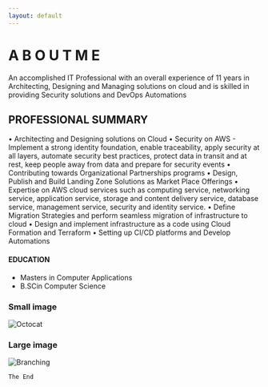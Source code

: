 ```yaml
---
layout: default
---
```

# A B O U T  M E

An accomplished IT Professional with an overall experience of 11 years in Architecting, Designing and Managing solutions on cloud and is skilled in providing Security solutions and DevOps Automations

## PROFESSIONAL SUMMARY

•	Architecting and Designing solutions on Cloud
•	Security on AWS - Implement a strong identity foundation, enable traceability, apply security at all layers, automate security best practices, protect data in transit and at rest, keep people away from data and prepare for security events
•	Contributing towards Organizational Partnerships programs
•	Design, Publish and Build Landing Zone Solutions as Market Place Offerings
•	Expertise on AWS cloud services such as computing service, networking service, application service, storage and content delivery service, database service, management service, security and identity service.
•	Define Migration Strategies and perform seamless migration of infrastructure to cloud 
•	Design and implement infrastructure as a code using Cloud Formation and Terraform
•	Setting up CI/CD platforms and Develop Automations

#### EDUCATION

*   Masters in Computer Applications
*   B.SCin Computer Science

### Small image

![Octocat](https://github.githubassets.com/images/icons/emoji/octocat.png)

### Large image

![Branching](https://guides.github.com/activities/hello-world/branching.png)


```
The End
```
